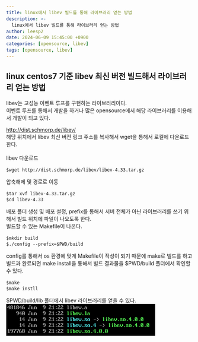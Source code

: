 ```yaml
---
title: linux에서 libev 빌드를 통해 라이브러리 얻는 방법
description: >-
  linux에서 libev 빌드를 통해 라이브러리 얻는 방법
author: leesp2
date: 2024-06-09 15:45:00 +0900
categories: [opensource, libev]
tags: [opensource, libev]
---
```


## linux centos7 기준 libev 최신 버전 빌드해서 라이브러리 얻는 방법

libev는 고성능 이벤트 루프를 구현하는 라이브러리이다.<br>
이벤트 루프를 통해서 개발을 하거나 많은 opensource에서 해당 라이브러리를 이용해서 개발이 되고 있다.

http://dist.schmorp.de/libev/<br>
해당 위치에서 libev 최신 버전 링크 주소를 복사해서 wget을 통해서 로컬에 다운로드한다.<br>
<br>
libev 다운로드
```console
$wget http://dist.schmorp.de/libev/libev-4.33.tar.gz
```

압축해제 및 경로로 이동
```console
$tar xvf libev-4.33.tar.gz
$cd libev-4.33
```

배포 폴더 생성 및 배포 설정, prefix를 통해서 서버 전체가 아닌 라이브러리를 쓰기 위해서 빌드 위치에 파일이 나오도록 한다.<br>
빌드할 수 있는 Makefile이 나온다.
```console
$mkdir build
$./config --prefix=$PWD/build
```

config를 통해서 os 환경에 맞게 Makefile이 작성이 되기 때문에 make로 빌드를 하고 빌드과 완료되면 make install을 통해서 빌드 결과물을 $PWD/build 폴더에서 확인할 수 있다.
```console
$make   
$make instll
```

$PWD/build/lib 폴더에서 libev 라이브러리를 얻을 수 있다.
![img-description](/assets/img/2024-06-16/2.png)
